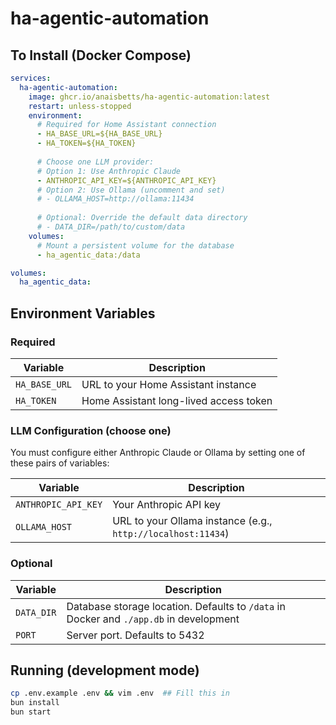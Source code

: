 # ha-agentic-automation

## To Install (Docker Compose)

```yaml
services:
  ha-agentic-automation:
    image: ghcr.io/anaisbetts/ha-agentic-automation:latest
    restart: unless-stopped
    environment:
      # Required for Home Assistant connection
      - HA_BASE_URL=${HA_BASE_URL}
      - HA_TOKEN=${HA_TOKEN}
      
      # Choose one LLM provider:
      # Option 1: Use Anthropic Claude
      - ANTHROPIC_API_KEY=${ANTHROPIC_API_KEY}
      # Option 2: Use Ollama (uncomment and set)
      # - OLLAMA_HOST=http://ollama:11434
      
      # Optional: Override the default data directory
      # - DATA_DIR=/path/to/custom/data
    volumes:
      # Mount a persistent volume for the database
      - ha_agentic_data:/data

volumes:
  ha_agentic_data:
```

## Environment Variables

### Required

| Variable | Description |
|----------|-------------|
| `HA_BASE_URL` | URL to your Home Assistant instance |
| `HA_TOKEN` | Home Assistant long-lived access token |

### LLM Configuration (choose one)

You must configure either Anthropic Claude or Ollama by setting one of these pairs of variables:

| Variable | Description |
|----------|-------------|
| `ANTHROPIC_API_KEY` | Your Anthropic API key |
| `OLLAMA_HOST` | URL to your Ollama instance (e.g., `http://localhost:11434`) |

### Optional

| Variable | Description |
|----------|-------------|
| `DATA_DIR` | Database storage location. Defaults to `/data` in Docker and `./app.db` in development |
| `PORT` | Server port. Defaults to 5432 |

## Running (development mode)

```bash
cp .env.example .env && vim .env  ## Fill this in
bun install
bun start
```
